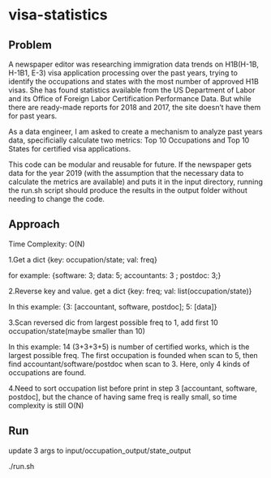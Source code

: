 # visa-statistics

## Problem
A newspaper editor was researching immigration data trends on H1B(H-1B, H-1B1, E-3) visa application processing over the past years, trying to identify the occupations and states with the most number of approved H1B visas. She has found statistics available from the US Department of Labor and its Office of Foreign Labor Certification Performance Data. But while there are ready-made reports for 2018 and 2017, the site doesn’t have them for past years.

As a data engineer, I am asked to create a mechanism to analyze past years data, specificially calculate two metrics: Top 10 Occupations and Top 10 States for certified visa applications.

This code can be modular and reusable for future. If the newspaper gets data for the year 2019 (with the assumption that the necessary data to calculate the metrics are available) and puts it in the input directory, running the run.sh script should produce the results in the output folder without needing to change the code.
## Approach
Time Complexity: O(N)

1.Get a dict {key: occupation/state; val: freq}

for example: {software: 3; data: 5; accountants: 3 ; postdoc: 3;}

2.Reverse key and value. get a dict {key: freq; val: list(occupation/state)}

In this example: {3: [accountant, software, postdoc]; 5: [data]}

3.Scan reversed dic from largest possible freq to 1, add first 10 occupation/state(maybe smaller than 10)

In this example: 14 (3+3+3+5) is number of certified works, which is the largest possible freq. The first occupation is founded when scan to 5, then find accountant/software/postdoc when scan to 3. Here, only 4 kinds of occupations are found.

4.Need to sort occupation list before print in step 3 [accountant, software, postdoc], but the chance of having same freq is really small, so time complexity is still O(N)

## Run
update 3 args to input/occupation_output/state_output

./run.sh
